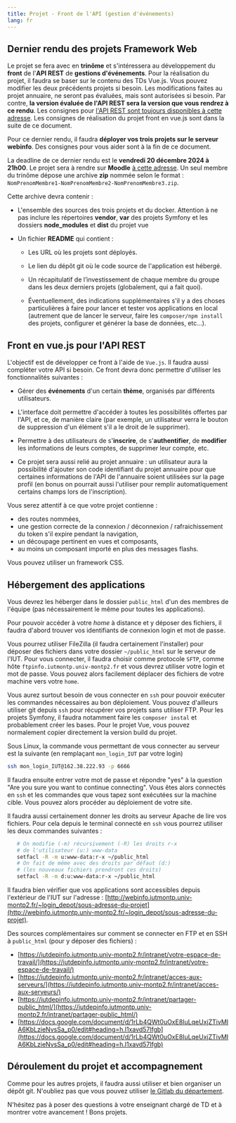 ```yaml
---
title: Projet - Front de l'API (gestion d'événements)
lang: fr
---
```


## Dernier rendu des projets Framework Web

Le projet se fera avec en **trinôme** et s'intéressera au développement du **front** de l'**API REST** de **gestions d'événements**. Pour la réalisation du projet, il faudra se baser sur le contenu des TDs Vue.js. 
Vous pouvez modifier les deux précédents projets si besoin. 
Les modifications faites au projet annuaire, ne seront pas évaluées, mais sont autorisées si besoin. 
Par contre, **la version évaluée de l'API REST sera la version que vous rendrez à ce rendu**. Les consignes pour [l'API REST sont toujours disponibles à cette adresse](https://mgasquet.github.io/R5.A.05-ProgrammationAvancee-Web/tutorials/projet2). Les consignes de réalisation du projet front en vue.js sont dans la suite de ce document.

Pour ce dernier rendu, il faudra **déployer vos trois projets sur le serveur webinfo**. Des consignes pour vous aider sont à la fin de ce document.

La deadline de ce dernier rendu est le **vendredi 20 décembre 2024 à 21h00**.
Le projet sera à rendre sur **Moodle** [à cette adresse](https://moodle.umontpellier.fr/course/view.php?id=31511).
Un seul membre du trinôme dépose une archive **zip** nommée selon le format : `NomPrenomMembre1-NomPrenomMembre2-NomPrenomMembre3.zip`. 

Cette archive devra contenir :

* L'ensemble des sources des trois projets et du docker. Attention à ne pas inclure les répertoires **vendor**, **var** des projets Symfony et les dossiers **node_modules** et **dist** du projet vue

* Un fichier **README** qui contient :

    * Les URL où les projets sont déployés.

    * Le lien du dépôt git où le code source de l'application est hébergé.

    * Un récapitulatif de l’investissement de chaque membre du groupe dans les deux derniers projets (globalement, qui a fait quoi).

    * Éventuellement, des indications supplémentaires s'il y a des choses particulières à faire pour lancer et tester vos applications en local (autrement que de lancer le serveur, faire les `composer/npm install` des projets, configurer et générer la base de données,  etc...).


## Front en vue.js pour l'API REST
L'objectif est de développer ce front à l'aide de `Vue.js`. Il faudra aussi compléter votre API si besoin. 
Ce front devra donc permettre d'utiliser les fonctionnalités suivantes :

* Gérer des **événements** d'un certain **thème**, organisés par différents utilisateurs. 

* L'interface doit permettre d'accéder à toutes les possibilités offertes par l'API, et ce, de manière claire (par exemple, un utilisateur verra le bouton de suppression d'un élément s'il a le droit de le supprimer). 

* Permettre à des utilisateurs de s'**inscrire**, de s'**authentifier**, de **modifier** les informations de leurs comptes, de supprimer leur compte, etc.

* Ce projet sera aussi relié au projet annuaire : un utilisateur aura la possibilité d'ajouter son code identifiant du projet annuaire pour que certaines informations de l'API de l'annuaire soient utilisées sur la page profil (en bonus on pourrait aussi l'utiliser pour remplir automatiquement certains champs lors de l'inscription).


Vous serez attentif à ce que votre projet contienne :
* des routes nommées,
* une gestion correcte de la connexion / déconnexion / rafraichissement du token s'il expire pendant la navigation,
* un découpage pertinent en vues et composants,
* au moins un composant importé en plus des messages flashs.

Vous pouvez utiliser un framework CSS.


## Hébergement des applications
 Vous devrez les héberger dans le dossier `public_html` d'un des membres de l'équipe (pas nécessairement le même pour toutes les applications).


Pour pouvoir accéder à votre *home* à distance et y déposer des fichiers, il faudra d'abord trouver vos identifiants de connexion login et mot de passe.

Vous pourrez utiliser FileZilla (il faudra certainement l'installer) pour déposer des fichiers dans votre dossier `~/public_html` sur le serveur de l'IUT. Pour vous connecter, il faudra choisir comme protocole `SFTP`, comme hôte `ftpinfo.iutmontp.univ-montp2.fr` et vous devrez utiliser votre login et mot de passe. Vous pouvez alors facilement déplacer des fichiers de votre machine vers votre `home`.


Vous aurez surtout besoin de vous connecter en `ssh` pour pouvoir exécuter les commandes nécessaires au bon déploiement. Vous pouvez d'ailleurs utiliser git depuis `ssh` pour récupérer vos projets sans utiliser FTP. Pour les projets Symfony, il faudra notamment faire les `composer instal` et probablement créer les bases. Pour le projet Vue, vous pouvez normalement copier directement la version build du projet.

Sous Linux, la commande vous permettant de vous connecter au serveur est la suivante (en remplaçant `mon_login_IUT` par votre login)

```sh
ssh mon_login_IUT@162.38.222.93 -p 6666
```

Il faudra ensuite entrer votre mot de passe et répondre "yes" à la question "Are you sure you want to continue connecting". Vous êtes alors connectés en `ssh` et les commandes que vous tapez sont exécutées sur la machine cible. Vous pouvez alors procéder au déploiement de votre site.


Il faudra aussi certainement donner les droits au serveur Apache de lire vos fichiers. Pour cela depuis le terminal connecté en `ssh` vous pourrez utiliser les deux commandes suivantes :

```sh
   # On modifie (-m) récursivement (-R) les droits r-x
   # de l'utilisateur (u:) www-data
   setfacl -R -m u:www-data:r-x ~/public_html
   # On fait de même avec des droits par défaut (d:)
   # (les nouveaux fichiers prendront ces droits)
   setfacl -R -m d:u:www-data:r-x ~/public_html
```

Il faudra bien vérifier que vos applications sont accessibles depuis l'extérieur de l'IUT sur l'adresse : [http://webinfo.iutmontp.univ-montp2.fr/~login_depot/sous-adresse-du-projet](http://webinfo.iutmontp.univ-montp2.fr/~login_depot/sous-adresse-du-projet).


Des sources complémentaires sur comment se connecter en FTP et en SSH à `public_html` (pour y déposer des fichiers) :

* [https://iutdepinfo.iutmontp.univ-montp2.fr/intranet/votre-espace-de-travail/](https://iutdepinfo.iutmontp.univ-montp2.fr/intranet/votre-espace-de-travail/)
* [https://iutdepinfo.iutmontp.univ-montp2.fr/intranet/acces-aux-serveurs/](https://iutdepinfo.iutmontp.univ-montp2.fr/intranet/acces-aux-serveurs/)
* [https://iutdepinfo.iutmontp.univ-montp2.fr/intranet/partager-public_html/](https://iutdepinfo.iutmontp.univ-montp2.fr/intranet/partager-public_html/)
* [https://docs.google.com/document/d/1rLb4QWt0uOxE8IuLqeUxjZTivMIA6KbLzieNvsSa_p0/edit#heading=h.l1xavd57lfgb](https://docs.google.com/document/d/1rLb4QWt0uOxE8IuLqeUxjZTivMIA6KbLzieNvsSa_p0/edit#heading=h.l1xavd57lfgb)


## Déroulement du projet et accompagnement

Comme pour les autres projets, il faudra aussi utiliser et bien organiser un dépôt git. N'oubliez pas que vous pouvez utiliser [le Gitlab du département](https://gitlabinfo.iutmontp.univ-montp2.fr).

N'hésitez pas à poser des questions à votre enseignant chargé de TD et à montrer votre avancement ! Bons projets.